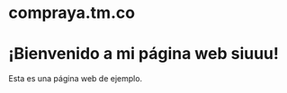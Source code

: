 # compraya.tm.co
<!DOCTYPE html>
<html lang="es">
<head>
    <meta charset="UTF-8">
    <title>Mi Página Web</title>
</head>
<body>
    <h1>¡Bienvenido a mi página web siuuu!</h1>
    <p>Esta es una página web de ejemplo.</p>
</body>
</html>
